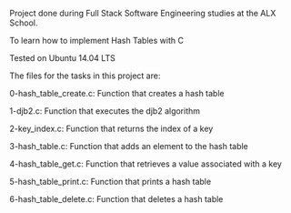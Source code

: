 Project done during Full Stack Software Engineering studies at the ALX School.

To learn how to implement Hash Tables with C

Tested on Ubuntu 14.04 LTS

The files for the tasks in this project are:

0-hash_table_create.c: Function that creates a hash table

1-djb2.c: Function that executes the djb2 algorithm

2-key_index.c: Function that returns the index of a key

3-hash_table.c: Function that adds an element to the hash table

4-hash_table_get.c: Function that retrieves a value associated with a key

5-hash_table_print.c: Function that prints a hash table

6-hash_table_delete.c: Function that deletes a hash table


